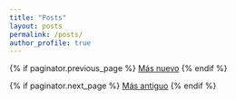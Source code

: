 ```yaml
---
title: "Posts"
layout: posts
permalink: /posts/
author_profile: true
---
```



<nav class="pagination">
  {% if paginator.previous_page %}
    <a href="{{ paginator.previous_page_path }}">Más nuevo</a>
  {% endif %}

  {% if paginator.next_page %}
    <a href="{{ paginator.next_page_path }}">Más antiguo</a>
  {% endif %}
</nav>
